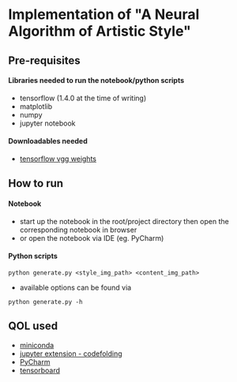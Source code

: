 # Implementation of "A Neural Algorithm of Artistic Style"

## Pre-requisites
#### Libraries needed to run the notebook/python scripts
- tensorflow (1.4.0 at the time of writing)
- matplotlib
- numpy
- jupyter notebook
#### Downloadables needed
- [tensorflow vgg weights](http://www.cs.toronto.edu/~frossard/post/vgg16/)

## How to run
#### Notebook
- start up the notebook in the root/project directory then open the corresponding notebook in browser
- or open the notebook via IDE (eg. PyCharm)
#### Python scripts
```
python generate.py <style_img_path> <content_img_path>
```
- available options can be found via
```
python generate.py -h
```

## QOL used
- [miniconda](https://conda.io/miniconda.html)
- [jupyter extension - codefolding](https://github.com/ipython-contrib/jupyter_contrib_nbextensions)
- [PyCharm](https://www.jetbrains.com/pycharm/)
- [tensorboard](https://www.tensorflow.org/get_started/summaries_and_tensorboard)
